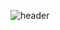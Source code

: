 ![header](https://capsule-render.vercel.app/api?type=waving&color=gradient&customColorList=12&height=300&section=header&text=yakcom&fontSize=80&fontAlignY=35&animation=fadeIn&desc=Ilya%20Miller&&fontColor=c9d1d9)


